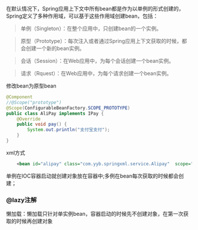 在默认情况下，Spring应用上下文中所有bean都是作为以单例的形式创建的，
Spring定义了多种作用域，可以基于这些作用域创建bean，包括：

> 单例（Singleton）：在整个应用中，只创建bean的一个实例。

> 原型（Prototype）：每次注入或者通过Spring应用上下文获取的时候，都会创建一个新的bean实例。

> 会话（Session）：在Web应用中，为每个会话创建一个bean实例。

> 请求（Rquest）：在Web应用中，为每个请求创建一个bean实例。

修改bean为原型bean
```java
@Component
//@Scope("prototype")
@Scope(ConfigurableBeanFactory.SCOPE_PROTOTYPE)
public class AliPay implements IPay {
    @Override
    public void pay() {
        System.out.println("支付宝支付");
    }
}
```
xml方式
```xml
    <bean id="alipay" class="com.yyb.springxml.service.Alipay"  scope="prototype"/>
```
单例在IOC容器启动就创建对象放在容器中;多例在bean每次获取的时候都会创建；

### @lazy注解
懒加载：懒加载只针对单实例bean，容器启动的时候先不创建对象，在第一次获取的时候再创建对象
